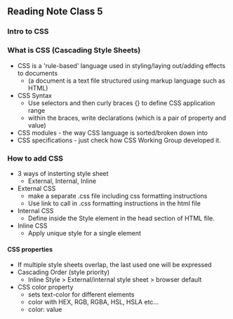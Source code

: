 ## Reading Note Class 5

### Intro to CSS

### What is CSS (Cascading Style Sheets)
* CSS is a 'rule-based' language used in styling/laying out/adding effects to documents
    * (a document is a text file structured using markup language such as HTML)
* CSS Syntax
    * Use selectors and then curly braces {} to define CSS application range
    * within the braces, write declarations (which is a pair of property and value)
* CSS modules - the way CSS language is sorted/broken down into
* CSS specifications - just check how CSS Working Group developed it.

### How to add CSS
* 3 ways of insterting style sheet
    * External, Internal, Inline
* External CSS
    * make a separate .css file including css formatting instructions
    * Use link to call in .css formatting instructions in the html file
* Internal CSS
    * Define inside the Style element in the head section of HTML file.
* Inline CSS
    * Apply unique style for a single element

#### CSS properties
* If multiple style sheets overlap, the last used one will be expressed
* Cascading Order (style priority)
    * Inline Style > External/internal style sheet > browser default
* CSS color property
    * sets text-color for different elements
    * color with HEX, RGB, RGBA, HSL, HSLA etc...
    * color: value